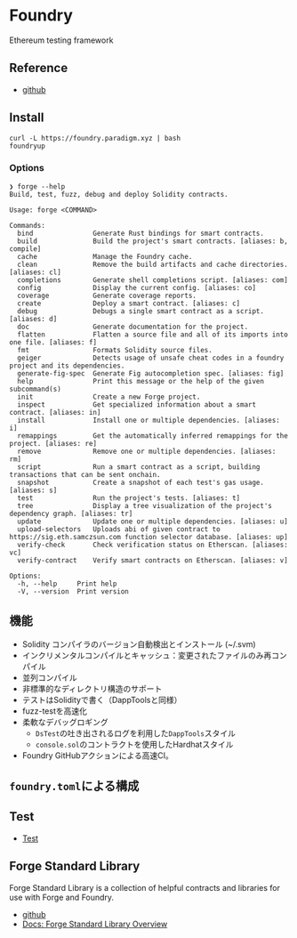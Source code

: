 # Foundry

Ethereum testing framework

## Reference
- [github](https://github.com/foundry-rs/foundry)

## Install
```
curl -L https://foundry.paradigm.xyz | bash
foundryup
```

### Options
```
❯ forge --help
Build, test, fuzz, debug and deploy Solidity contracts.

Usage: forge <COMMAND>

Commands:
  bind               Generate Rust bindings for smart contracts.
  build              Build the project's smart contracts. [aliases: b, compile]
  cache              Manage the Foundry cache.
  clean              Remove the build artifacts and cache directories. [aliases: cl]
  completions        Generate shell completions script. [aliases: com]
  config             Display the current config. [aliases: co]
  coverage           Generate coverage reports.
  create             Deploy a smart contract. [aliases: c]
  debug              Debugs a single smart contract as a script. [aliases: d]
  doc                Generate documentation for the project.
  flatten            Flatten a source file and all of its imports into one file. [aliases: f]
  fmt                Formats Solidity source files.
  geiger             Detects usage of unsafe cheat codes in a foundry project and its dependencies.
  generate-fig-spec  Generate Fig autocompletion spec. [aliases: fig]
  help               Print this message or the help of the given subcommand(s)
  init               Create a new Forge project.
  inspect            Get specialized information about a smart contract. [aliases: in]
  install            Install one or multiple dependencies. [aliases: i]
  remappings         Get the automatically inferred remappings for the project. [aliases: re]
  remove             Remove one or multiple dependencies. [aliases: rm]
  script             Run a smart contract as a script, building transactions that can be sent onchain.
  snapshot           Create a snapshot of each test's gas usage. [aliases: s]
  test               Run the project's tests. [aliases: t]
  tree               Display a tree visualization of the project's dependency graph. [aliases: tr]
  update             Update one or multiple dependencies. [aliases: u]
  upload-selectors   Uploads abi of given contract to https://sig.eth.samczsun.com function selector database. [aliases: up]
  verify-check       Check verification status on Etherscan. [aliases: vc]
  verify-contract    Verify smart contracts on Etherscan. [aliases: v]

Options:
  -h, --help     Print help
  -V, --version  Print version
```


## 機能
- Solidity コンパイラのバージョン自動検出とインストール (~/.svm)
- インクリメンタルコンパイルとキャッシュ：変更されたファイルのみ再コンパイル
- 並列コンパイル
- 非標準的なディレクトリ構造のサポート
- テストはSolidityで書く（DappToolsと同様）
- fuzz-testを高速化
- 柔軟なデバッグロギング
  - `DsTest`の吐き出されるログを利用した`DappTools`スタイル
  - `console.sol`のコントラクトを使用したHardhatスタイル
- Foundry GitHubアクションによる高速CI。


## `foundry.toml`による構成


## Test
- [Test](https://book.getfoundry.sh/forge/tests)

## Forge Standard Library
Forge Standard Library is a collection of helpful contracts and libraries for use with Forge and Foundry.

- [github](https://github.com/foundry-rs/forge-std)
- [Docs: Forge Standard Library Overview](https://book.getfoundry.sh/forge/forge-std)
